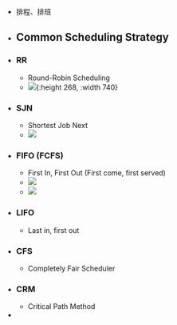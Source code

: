 - 排程、排班
- ## Common Scheduling Strategy
- ### RR
	- Round-Robin Scheduling
	- ![](https://upload.wikimedia.org/wikipedia/commons/thumb/7/76/Round_Robin_Schedule_Example.jpg/525px-Round_Robin_Schedule_Example.jpg){:height 268, :width 740}
- ### SJN
	- Shortest Job Next
	- ![](https://upload.wikimedia.org/wikipedia/commons/e/ec/Shortest_job_first.png)
- ### FIFO (FCFS)
	- First In, First Out (First come, first served)
	- ![](https://upload.wikimedia.org/wikipedia/commons/thumb/0/0c/Thread_pool.svg/600px-Thread_pool.svg.png)
	- ![](https://upload.wikimedia.org/wikipedia/commons/thumb/5/52/Data_Queue.svg/330px-Data_Queue.svg.png)
- ### LIFO
	- Last in, first out
- ### CFS
	- Completely Fair Scheduler
- ### CRM
	- Critical Path Method
-